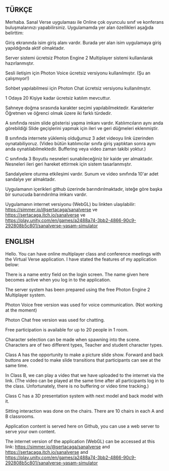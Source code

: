 TÜRKÇE
-----------------------------------------------------------------------
Merhaba. Sanal Verse uygulaması ile Online çok oyunculu sınıf ve konferans buluşmalarınızı yapabilirsiniz.
Uygulamamda yer alan özellikleri aşağıda belirttim:

Giriş ekranında isim giriş alanı vardır. Burada yer alan isim uygulamaya giriş yapıldığında aktif olmaktadır.

Server sistemi ücretsiz Photon Engine 2 Multiplayer sistemi kullanılarak hazırlanmıştır.

Sesli iletişim için Photon Voice ücretsiz versiyonu kullanılmıştır. (Şu an çalışmıyor!)

Sohbet yapılabilmesi için Photon Chat ücretsiz versiyonu kullanılmıştır.

1 Odaya 20 Kişiye kadar ücretsiz katılım mevcuttur.

Sahneye doğma sırasında karakter seçimi yapılabilmektedir. Karakterler Öğretmen ve öğrenci olmak üzere iki farklı türdedir.

A sınıfında resim slide gösterisi yapma imkanı vardır. Katılımcıların aynı anda görebildiği Slide geçişlerini yapmak için ileri ve geri düğmeleri eklenmiştir.

B sınıfında internete yüklemiş olduğumuz 3 adet videoyu link üzerinden oynatabiliyoruz. (Video bütün katılımcılar sınıfa giriş yaptıktan sonra aynı anda oynatılabilmektedir. Buffering veya video zaman takibi yoktur.)

C sınıfında 3 Boyutlu nesneleri sunabileceğiniz bir kaide yer almaktadır. Nesneleri ileri geri hareket ettirmek için sistem tasarlanmıştır.

Sandalyelere oturma etkileşimi vardır. Sunum ve video sınıfında 10'ar adet sandalye yer almaktadır.

Uygulamanın içerikleri github üzerinde barındırılmaktadır, isteğe göre başka bir sunucuda barındırılma imkanı vardır.

Uygulamanın internet versiyonu (WebGL) bu linkten ulaşılabilir: https://simmer.io/@sertacaga/sanalverse ve https://sertacaga.itch.io/sanalverse ve https://play.unity.com/en/games/a2488a74-3bb2-4866-90c9-292808b5c801/sanalverse-yasam-simulator


ENGLISH
----------------------------------------------------------------------
Hello. You can have online multiplayer class and conference meetings with the Virtual Verse application.
I have stated the features of my application below:

There is a name entry field on the login screen. The name given here becomes active when you log in to the application.

The server system has been prepared using the free Photon Engine 2 Multiplayer system.

Photon Voice free version was used for voice communication. (Not working at the moment)

Photon Chat free version was used for chatting.

Free participation is available for up to 20 people in 1 room.

Character selection can be made when spawning into the scene. Characters are of two different types, Teacher and student character types.

Class A has the opportunity to make a picture slide show. Forward and back buttons are coded to make slide transitions that participants can see at the same time.

In Class B, we can play a video that we have uploaded to the internet via the link. (The video can be played at the same time after all participants log in to the class. Unfortunately, there is no buffering or video time tracking.)

Class C has a 3D presentation system with next model and back model with it.

Sitting interaction was done on the chairs. There are 10 chairs in each A and B classrooms.

Application content is served here on Github, you can use a web server to serve your own content.

The internet version of the application (WebGL) can be accessed at this link: https://simmer.io/@sertacaga/sanalverse and https://sertacaga.itch.io/sanalverse and https://play.unity.com/en/games/a2488a74-3bb2-4866-90c9-292808b5c801/sanalverse-yasam-simulator
